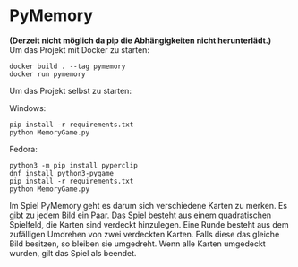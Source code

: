 # PyMemory
<b>(Derzeit nicht möglich da pip die Abhängigkeiten nicht herunterlädt.)</b><br>
Um das Projekt mit Docker zu starten:

```
docker build . --tag pymemory
docker run pymemory
```

Um das Projekt selbst zu starten:

Windows:
```
pip install -r requirements.txt
python MemoryGame.py
```
Fedora:
```
python3 -m pip install pyperclip
dnf install python3-pygame
pip install -r requirements.txt
python MemoryGame.py
```

Im Spiel PyMemory geht es darum sich verschiedene Karten zu merken.
Es gibt zu jedem Bild ein Paar. 
Das Spiel besteht aus einem quadratischen Spielfeld, die Karten sind verdeckt hinzulegen.
Eine Runde besteht aus dem zufälligen Umdrehen von zwei verdeckten Karten. 
Falls diese das gleiche Bild besitzen, so bleiben sie umgedreht.
Wenn alle Karten umgedeckt wurden, gilt das Spiel als beendet.
